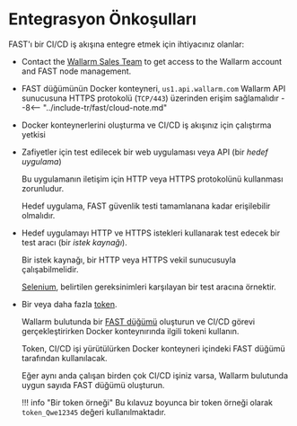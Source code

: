 [link-wl-portal-us]:        https://us1.my.wallarm.com
[link-wl-portal-eu]:        https://my.wallarm.com    
[link-selenium]:            https://www.seleniumhq.org/

[doc-create-node]:          ../operations/create-node.md
[doc-about-token]:          ../operations/internals.md#token
[doc-integration-overview]: integration-overview.md


#   Entegrasyon Önkoşulları

FAST'ı bir CI/CD iş akışına entegre etmek için ihtiyacınız olanlar:

* Contact the [Wallarm Sales Team](mailto:sales@wallarm.com) to get access to the Wallarm account and FAST node management.
* FAST düğümünün Docker konteyneri, `us1.api.wallarm.com` Wallarm API sunucusuna HTTPS protokolü (`TCP/443`) üzerinden erişim sağlamalıdır
--8<-- "../include-tr/fast/cloud-note.md"

 * Docker konteynerlerini oluşturma ve CI/CD iş akışınız için çalıştırma yetkisi
    
* Zafiyetler için test edilecek bir web uygulaması veya API (bir *hedef uygulama*)
    
    Bu uygulamanın iletişim için HTTP veya HTTPS protokolünü kullanması zorunludur.
    
    Hedef uygulama, FAST güvenlik testi tamamlanana kadar erişilebilir olmalıdır.
    
* Hedef uygulamayı HTTP ve HTTPS istekleri kullanarak test edecek bir test aracı (bir *istek kaynağı*).
    
    Bir istek kaynağı, bir HTTP veya HTTPS vekil sunucusuyla çalışabilmelidir.
    
    [Selenium][link-selenium], belirtilen gereksinimleri karşılayan bir test aracına örnektir.
    
* Bir veya daha fazla [token][doc-about-token].
    <p id="anchor-token"></p>

    Wallarm bulutunda bir [FAST düğümü][doc-create-node] oluşturun ve CI/CD görevi gerçekleştirirken Docker konteynırında ilgili tokeni kullanın.  
    
    Token, CI/CD işi yürütülürken Docker konteyneri içindeki FAST düğümü tarafından kullanılacak.

    Eğer aynı anda çalışan birden çok CI/CD işiniz varsa, Wallarm bulutunda uygun sayıda FAST düğümü oluşturun.

    !!! info "Bir token örneği"
        Bu kılavuz boyunca bir token örneği olarak `token_Qwe12345` değeri kullanılmaktadır.